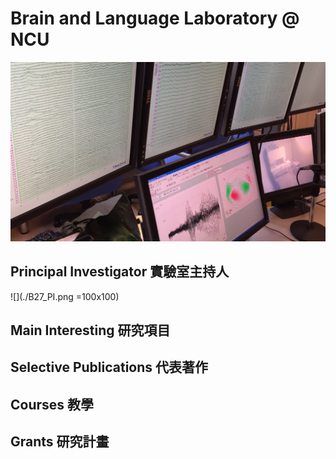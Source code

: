 # Brain and Language Laboratory @ NCU
![](./MEG.JPG)
## Principal Investigator 實驗室主持人
![](./B27_PI.png =100x100)
## Main Interesting 研究項目

## Selective Publications 代表著作

## Courses 教學

## Grants 研究計畫


